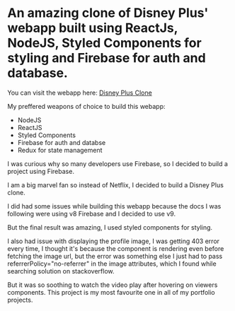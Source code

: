 # An amazing clone of Disney Plus' webapp built using ReactJs, NodeJS, Styled Components for styling and Firebase for auth and database.

You can visit the webapp here: [Disney Plus Clone](https://disneyplus-clone-642bb.web.app/)

My preffered weapons of choice to build this webapp:

* NodeJS
* ReactJS
* Styled Components
* Firebase for auth and databse
* Redux for state management

I was curious why so many developers use Firebase, so I decided to build a project using Firebase.

I am a big marvel fan so instead of Netflix, I decided to build a Disney Plus clone.

I did had some issues while building this webapp because the docs I was following were using v8 Firebase and I decided to use v9.

But the final result was amazing, I used styled components for styling.

I also had issue with displaying the profile image, I was getting 403 error every time, I thought it's because the component is rendering even before fetching the image url, but the error was something else I just had to pass referrerPolicy="no-referrer" in the image attributes, which I found while searching solution on stackoverflow.

But it was so soothing to watch the video play after hovering on viewers components.
This project is my most favourite one in all of my portfolio projects.
